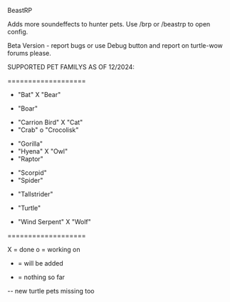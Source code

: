 BeastRP

Adds more soundeffects to hunter pets.
Use /brp or /beastrp to open config.

Beta Version - report bugs or use Debug button and report on turtle-wow forums please.

SUPPORTED PET FAMILYS AS OF 12/2024:

===================

- "Bat"
X "Bear"
+ "Boar"
- "Carrion Bird"
X "Cat"
- "Crab"
o "Crocolisk"
+ "Gorilla"
+ "Hyena"
X "Owl"
+ "Raptor"
- "Scorpid"
- "Spider"
+ "Tallstrider"
- "Turtle"
+ "Wind Serpent"
X "Wolf"

===================

X = done
o = working on
+ = will be added
- = nothing so far

-- new turtle pets missing too